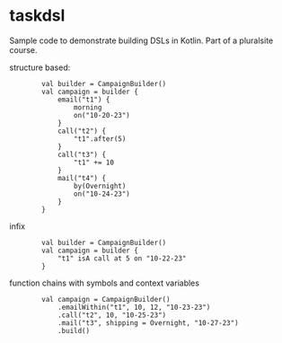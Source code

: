 # taskdsl
Sample code to demonstrate building DSLs in Kotlin. Part of a pluralsite course.

structure based:
```
        val builder = CampaignBuilder()
        val campaign = builder {
            email("t1") {
                morning
                on("10-20-23")
            }
            call("t2") {
                "t1".after(5)
            }
            call("t3") {
                "t1" += 10
            }
            mail("t4") {
                by(Overnight)
                on("10-24-23")
            }
        }
```

infix
```
        val builder = CampaignBuilder()
        val campaign = builder {
            "t1" isA call at 5 on "10-22-23"
        }
```

function chains with symbols and context variables
```
        val campaign = CampaignBuilder()
            .emailWithin("t1", 10, 12, "10-23-23")
            .call("t2", 10, "10-25-23")
            .mail("t3", shipping = Overnight, "10-27-23")
            .build()
```            
